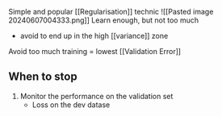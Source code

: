 Simple and popular [[Regularisation]] technic
![[Pasted image 20240607004333.png]]
Learn enough, but not too much
- avoid to end up in the high [[variance]] zone

Avoid too much training = lowest [[Validation Error]]
## When to stop
1. Monitor the performance on the validation set
	- Loss on the dev datase
